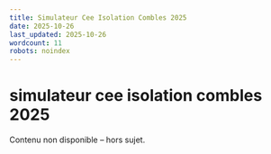 ```yaml
---
title: Simulateur Cee Isolation Combles 2025
date: 2025-10-26
last_updated: 2025-10-26
wordcount: 11
robots: noindex
---
```


# simulateur cee isolation combles 2025

Contenu non disponible – hors sujet.
